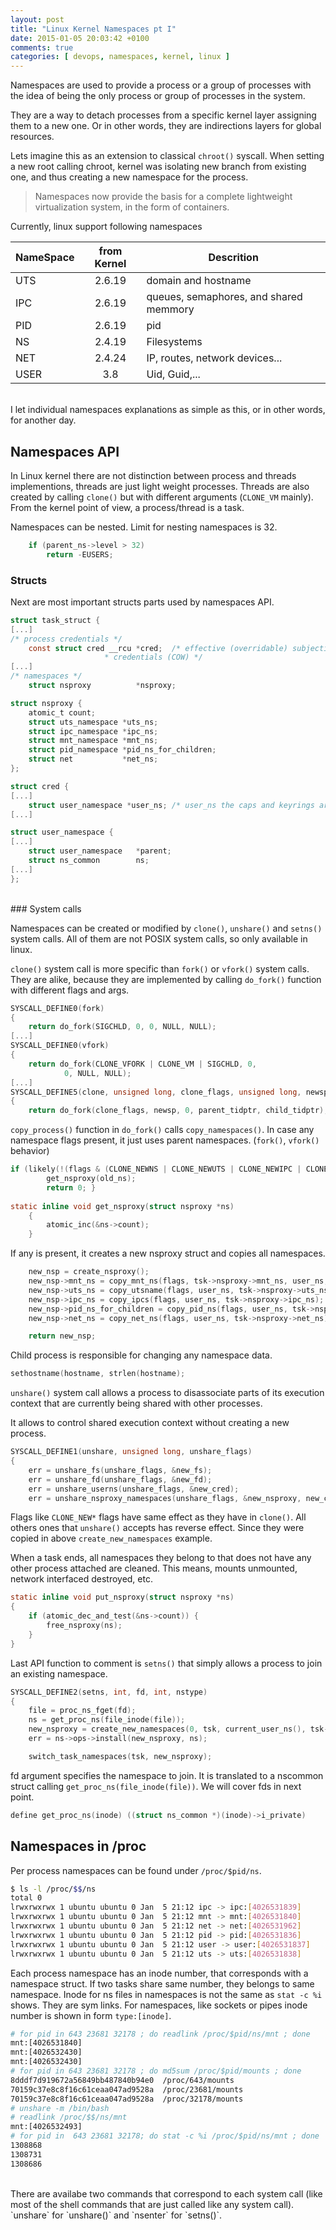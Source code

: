 ```yaml
---
layout: post
title: "Linux Kernel Namespaces pt I"
date: 2015-01-05 20:03:42 +0100
comments: true
categories: [ devops, namespaces, kernel, linux ]
---
```




Namespaces are used to provide a process or a group of processes with the idea of being the only process or group of processes in the system.

They are a way to detach processes from a specific kernel layer assigning them to a new one. Or in other words, they are indirections layers for global resources.

Lets imagine this as an extension to classical `chroot()` syscall. When setting a new root calling chroot, kernel was isolating new branch from existing one, and thus creating a new namespace for the process.

> Namespaces now provide the basis for a complete lightweight virtualization system, in the form of containers.

Currently, linux support following namespaces

 NameSpace | from Kernel | Descrition 
 --------- | :---------: | ------------------------------------- 
 UTS       | 2.6.19      | domain and hostname 
 IPC       | 2.6.19      | queues, semaphores, and shared memmory 
 PID       | 2.6.19      | pid
 NS        | 2.4.19      | Filesystems 
 NET       | 2.4.24      | IP, routes, network devices... 
 USER      | 3.8         | Uid, Guid,... 

<br>
I let individual namespaces explanations as simple as this, or in other words, for another day.


## Namespaces API

In Linux kernel there are not distinction between process and threads implementions, threads are just light weight processes. Threads are also created by calling `clone()` but with different arguments (`CLONE_VM` mainly). From the kernel point of view, a process/thread is a task.

Namespaces can be nested. Limit for nesting namespaces is 32.

``` c nest_limit https://github.com/torvalds/linux/blob/87c31b39abcb6fb6bd7d111200c9627a594bf6a9/kernel/user_namespace.c
	if (parent_ns->level > 32)
		return -EUSERS;
```

### Structs
Next are most important structs parts used by namespaces API.

``` c task_struct https://github.com/torvalds/linux/blob/master/include/linux/sched.h 
struct task_struct {
[...]
/* process credentials */
	const struct cred __rcu *cred;	/* effective (overridable) subjective task
					 * credentials (COW) */
[...]
/* namespaces */
	struct nsproxy          *nsproxy;
```

``` c nsproxy https://github.com/torvalds/linux/blob/master/include/linux/nsproxy.h
struct nsproxy {
	atomic_t count;
	struct uts_namespace *uts_ns;
	struct ipc_namespace *ipc_ns;
	struct mnt_namespace *mnt_ns;
	struct pid_namespace *pid_ns_for_children;
	struct net           *net_ns;
};
```

``` c credentials https://github.com/torvalds/linux/blob/master/include/linux/cred.h
struct cred {
[...]
	struct user_namespace *user_ns; /* user_ns the caps and keyrings are relative to. */
[...]
```

``` c user_namespace https://github.com/torvalds/linux/blob/master/include/linux/user_namespace.h
struct user_namespace {
[...]
	struct user_namespace	*parent;
	struct ns_common	    ns;
[...]
};
```
<br>
### System calls

Namespaces can be created or modified by `clone()`, `unshare()` and `setns()` system calls. All of them are not POSIX system calls, so only available in linux.

`clone()` system call is more specific than `fork()` or `vfork()` system calls.  They are alike, because they are implemented by calling `do_fork()` function with different flags and args.

``` c fork_linux https://github.com/torvalds/linux/blob/master/kernel/fork.c
SYSCALL_DEFINE0(fork)
{
	return do_fork(SIGCHLD, 0, 0, NULL, NULL);
[...]
SYSCALL_DEFINE0(vfork)
{
	return do_fork(CLONE_VFORK | CLONE_VM | SIGCHLD, 0,
			0, NULL, NULL);
[...]
SYSCALL_DEFINE5(clone, unsigned long, clone_flags, unsigned long, newsp, int __user *, parent_tidptr, int __user *, child_tidptr, int, tls_val)
{
	return do_fork(clone_flags, newsp, 0, parent_tidptr, child_tidptr);
``` 

`copy_process()` function in `do_fork()` calls `copy_namespaces()`. In case any namespace flags present, it just uses parent namespaces. (`fork()`, `vfork()`  behavior)

``` c 
if (likely(!(flags & (CLONE_NEWNS | CLONE_NEWUTS | CLONE_NEWIPC | CLONE_NEWPID | CLONE_NEWNET)))) {
		get_nsproxy(old_ns);
		return 0; }
	
static inline void get_nsproxy(struct nsproxy *ns)
	{
		atomic_inc(&ns->count);
	}
```
If any is present, it creates a new nsproxy struct and copies all namespaces.

``` c create_new_namespaces https://github.com/torvalds/linux/blob/603ba7e41bf5d405aba22294af5d075d8898176d/kernel/nsproxy.c
	new_nsp = create_nsproxy();
    new_nsp->mnt_ns = copy_mnt_ns(flags, tsk->nsproxy->mnt_ns, user_ns, new_fs);
	new_nsp->uts_ns = copy_utsname(flags, user_ns, tsk->nsproxy->uts_ns);
	new_nsp->ipc_ns = copy_ipcs(flags, user_ns, tsk->nsproxy->ipc_ns);
    new_nsp->pid_ns_for_children = copy_pid_ns(flags, user_ns, tsk->nsproxy->pid_ns_for_children);
	new_nsp->net_ns = copy_net_ns(flags, user_ns, tsk->nsproxy->net_ns);

	return new_nsp;
```

Child process is responsible for changing any namespace data.
``` c
sethostname(hostname, strlen(hostname);
```

`unshare()` system call allows a process to disassociate parts of its execution context that are currently being shared with other processes.

It allows to control shared execution context without creating a new process.

``` c 
SYSCALL_DEFINE1(unshare, unsigned long, unshare_flags)
{
	err = unshare_fs(unshare_flags, &new_fs);
	err = unshare_fd(unshare_flags, &new_fd);
	err = unshare_userns(unshare_flags, &new_cred);
	err = unshare_nsproxy_namespaces(unshare_flags, &new_nsproxy, new_cred, new_fs);
```

Flags like `CLONE_NEW*` flags have same effect as they have in `clone()`. All others ones that `unshare()` accepts has reverse effect. Since they were copied in above `create_new_namespaces` example.

When a task ends, all namespaces they belong to that does not have any other process attached are cleaned. This means, mounts unmounted, network interfaced destroyed, etc.

``` c put_nsproxy https://github.com/torvalds/linux/blob/master/include/linux/nsproxy.h
static inline void put_nsproxy(struct nsproxy *ns)
{
	if (atomic_dec_and_test(&ns->count)) {
		free_nsproxy(ns);
	}
}
```

Last API function to comment is `setns()` that simply allows a process to join an existing namespace.


``` c setns https://github.com/torvalds/linux/blob/603ba7e41bf5d405aba22294af5d075d8898176d/kernel/nsproxy.c
SYSCALL_DEFINE2(setns, int, fd, int, nstype)
{
	file = proc_ns_fget(fd);
	ns = get_proc_ns(file_inode(file));
	new_nsproxy = create_new_namespaces(0, tsk, current_user_ns(), tsk->fs);
	err = ns->ops->install(new_nsproxy, ns);

	switch_task_namespaces(tsk, new_nsproxy);
```

fd argument specifies the namespace to join. It is translated to a nscommon struct calling `get_proc_ns(file_inode(file))`. We will cover fds in next point.

``` c
define get_proc_ns(inode) ((struct ns_common *)(inode)->i_private)
```

## Namespaces in /proc

Per process namespaces can be found under `/proc/$pid/ns`. 

``` sh 
$ ls -l /proc/$$/ns
total 0
lrwxrwxrwx 1 ubuntu ubuntu 0 Jan  5 21:12 ipc -> ipc:[4026531839]
lrwxrwxrwx 1 ubuntu ubuntu 0 Jan  5 21:12 mnt -> mnt:[4026531840]
lrwxrwxrwx 1 ubuntu ubuntu 0 Jan  5 21:12 net -> net:[4026531962]
lrwxrwxrwx 1 ubuntu ubuntu 0 Jan  5 21:12 pid -> pid:[4026531836]
lrwxrwxrwx 1 ubuntu ubuntu 0 Jan  5 21:12 user -> user:[4026531837]
lrwxrwxrwx 1 ubuntu ubuntu 0 Jan  5 21:12 uts -> uts:[4026531838]
```

Each process namespace has an inode number, that corresponds with a namespace struct. If two tasks share same number, they belongs to same namespace. Inode for ns files in namespaces is not the same as `stat -c %i` shows. They are sym links.
For namespaces, like sockets or pipes inode number is shown in form `type:[inode]`.

``` sh
# for pid in 643 23681 32178 ; do readlink /proc/$pid/ns/mnt ; done
mnt:[4026531840]
mnt:[4026532430]
mnt:[4026532430]
# for pid in 643 23681 32178 ; do md5sum /proc/$pid/mounts ; done
8dddf7d919672a56849bb487840b94e0  /proc/643/mounts
70159c37e8c8f16c61ceaa047ad9528a  /proc/23681/mounts
70159c37e8c8f16c61ceaa047ad9528a  /proc/32178/mounts
# unshare -m /bin/bash 
# readlink /proc/$$/ns/mnt
mnt:[4026532493]
# for pid in  643 23681 32178; do stat -c %i /proc/$pid/ns/mnt ; done
1308868
1308731
1308686
```
<br>
There are availabe two commands that correspond to each system call (like most of the shell commands that are just called like any system call). `unshare` for `unshare()` and `nsenter` for `setns()`.
